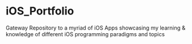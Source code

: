 # iOS_Portfolio
Gateway Repository to a myriad of iOS Apps showcasing my learning &amp; knowledge of different iOS programming paradigms and topics
